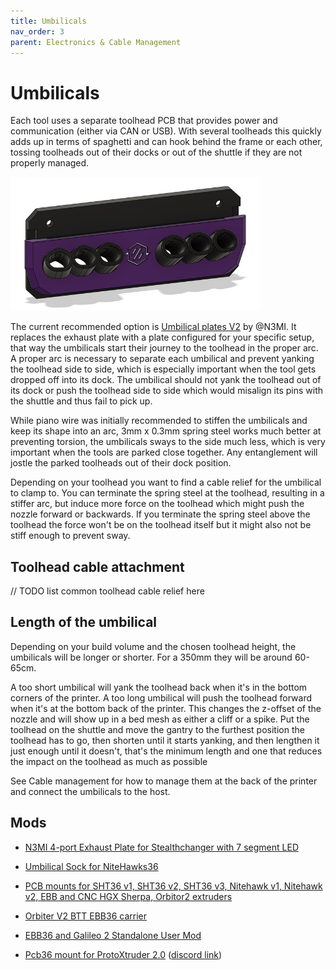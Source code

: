 ```yaml
---
title: Umbilicals
nav_order: 3
parent: Electronics & Cable Management
---
```

<!-- Use the page layout at TOC.md:  https://github.com/sdylewski/StealthChanger/blob/main/docs/TOC.md -->
# Umbilicals

Each tool uses a separate toolhead PCB that provides power and communication (either via CAN or USB). With several toolheads this quickly adds up in terms of spaghetti and can hook behind the frame or each other, tossing toolheads out of their docks or out of the shuttle if they are not properly managed.

[<img src="../media/CableManagement/N3MI_plate.jpg" width="400">](https://github.com/DraftShift/CableManagement/tree/main/UserMods/N3MI-DG/Umbilical_plates_V2)

The current recommended option is [Umbilical plates V2](https://github.com/DraftShift/CableManagement/tree/main/UserMods/N3MI-DG/Umbilical_plates_V2) by @N3MI. It replaces the exhaust plate with a plate configured for your specific setup, that way the umbilicals start their journey to the toolhead in the proper arc. A proper arc is necessary to separate each umbilical and prevent yanking the toolhead side to side, which is especially important when the tool gets dropped off into its dock. The umbilical should not yank the toolhead out of its dock or push the toolhead side to side which would misalign its pins with the shuttle and thus fail to pick up.

While piano wire was initially recommended to stiffen the umbilicals and keep its shape into an arc, 3mm x 0.3mm spring steel works much better at preventing torsion, the umbilicals sways to the side much less, which is very important when the tools are parked close together. Any entanglement will jostle the parked toolheads out of their dock position.

Depending on your toolhead you want to find a cable relief for the umbilical to clamp to. You can terminate the spring steel at the toolhead, resulting in a stiffer arc, but induce more force on the toolhead which might push the nozzle forward or backwards. If you terminate the spring steel above the toolhead the force won't be on the toolhead itself but it might also not be stiff enough to prevent sway.

## Toolhead cable attachment
// TODO list common toolhead cable relief here


## Length of the umbilical

Depending on your build volume and the chosen toolhead height, the umbilicals will be longer or shorter. For a 350mm they will be around 60-65cm.

A too short umbilical will yank the toolhead back when it's in the bottom corners of the printer. A too long umbilical will push the toolhead forward when it's at the bottom back of the printer. This changes the z-offset of the nozzle and will show up in a bed mesh as either a cliff or a spike. 
Put the toolhead on the shuttle and move the gantry to the furthest position the toolhead has to go, then shorten until it starts yanking, and then lengthen it just enough until it doesn't, that's the minimum length and one that reduces the impact on the toolhead as much as possible


See Cable management for how to manage them at the back of the printer and connect the umbilicals to the host.


## Mods

* [N3MI 4-port Exhaust Plate for Stealthchanger with 7 segment LED](https://www.printables.com/model/1452047-n3mi-4-port-exhaust-plate-for-stealthchanger-with)
  
* [Umbilical Sock for NiteHawks36](https://github.com/DraftShift/StealthChanger/tree/main/UserMods/Nic335/NH36Sock)
* [PCB mounts for SHT36 v1, SHT36 v2, SHT36 v3, Nitehawk v1, Nitehawk v2, EBB and CNC HGX Sherpa, Orbitor2 extruders](https://github.com/DraftShift/StealthChanger/tree/main/UserMods/TheSin-/PCB36_Mount)
* [Orbiter V2 BTT EBB36 carrier](https://github.com/DraftShift/StealthChanger/blob/main/UserMods/onsimon/README.md)
* [EBB36 and Galileo 2 Standalone User Mod](https://github.com/DraftShift/StealthChanger/tree/main/UserMods/seenit783)
* [Pcb36 mount for ProtoXtruder 2.0](https://www.printables.com/model/1460801-ebb36-mount-protoextruder2stealthchanger) ([discord link](https://discord.com/channels/1226846451028725821/1373573718017708114))




